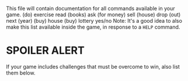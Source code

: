 This file will contain documentation for all commands available in your game.
(do) exercise
read (books)
ask (for money)
sell (house)
drop (out)
next (year)
(buy) house
(buy) lottery
yes/no
Note:  It's a good idea to also make this list available inside the game, in response to a `HELP` command.

# SPOILER ALERT

If your game includes challenges that must be overcome to win, also list them below.
